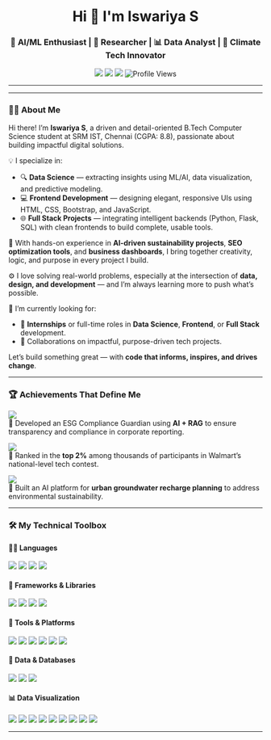 <h1 align="center">Hi 👋 I'm Iswariya S</h1>
<h3 align="center">🚀 AI/ML Enthusiast | 🧠 Researcher | 📊 Data Analyst | 🌱 Climate Tech Innovator</h3>

<p align="center">
  <a href="mailto:iswariya0304@gmail.com"><img src="https://img.shields.io/badge/-Email-red?style=for-the-badge&logo=gmail&logoColor=white" /></a>
  <a href="https://www.linkedin.com/in/iswariya-s-27j06"><img src="https://img.shields.io/badge/-LinkedIn-blue?style=for-the-badge&logo=linkedin&logoColor=white" /></a>
  <a href="https://iswariya2706.github.io/Portfolio/"><img src="https://img.shields.io/badge/-Portfolio-9cf?style=for-the-badge&logo=google-chrome" /></a>
  <img src="https://komarev.com/ghpvc/?username=Iswariya2706&style=for-the-badge" alt="Profile Views" />
</p>

---
---

### 🧑‍💻 About Me

Hi there! I’m **Iswariya S**, a driven and detail-oriented B.Tech Computer Science student at SRM IST, Chennai (CGPA: 8.8), passionate about building impactful digital solutions.

💡 I specialize in:
- 🔍 **Data Science** — extracting insights using ML/AI, data visualization, and predictive modeling.
- 💻 **Frontend Development** — designing elegant, responsive UIs using HTML, CSS, Bootstrap, and JavaScript.
- 🌐 **Full Stack Projects** — integrating intelligent backends (Python, Flask, SQL) with clean frontends to build complete, usable tools.

🔬 With hands-on experience in **AI-driven sustainability projects**, **SEO optimization tools**, and **business dashboards**, I bring together creativity, logic, and purpose in every project I build.

⚙️ I love solving real-world problems, especially at the intersection of **data, design, and development** — and I’m always learning more to push what’s possible.

📌 I’m currently looking for:
- 💼 **Internships** or full-time roles in **Data Science**, **Frontend**, or **Full Stack** development.
- 🤝 Collaborations on impactful, purpose-driven tech projects.

Let’s build something great — with **code that informs, inspires, and drives change**.

---


### 🏆 Achievements That Define Me

<p align="left">
  <img src="https://img.shields.io/badge/-🏅%20Build%20with%20India%20Semi--finalist-blueviolet?style=flat-square" />
  <br>📌 Developed an ESG Compliance Guardian using <b>AI + RAG</b> to ensure transparency and compliance in corporate reporting.
</p>

<p align="left">
  <img src="https://img.shields.io/badge/-🥈%20Top%202%25%20Walmart%20CodeHers%202025-ff69b4?style=flat-square" />
  <br>📌 Ranked in the <b>top 2%</b> among thousands of participants in Walmart’s national-level tech contest.
</p>

<p align="left">
  <img src="https://img.shields.io/badge/-🥉%20AIWOS%20Semi--finalist-success?style=flat-square" />
  <br>📌 Built an AI platform for <b>urban groundwater recharge planning</b> to address environmental sustainability.
</p>

---

### 🛠️ My Technical Toolbox

<div align="left">

#### 👩‍💻 Languages
<img src="https://img.shields.io/badge/Python-3776AB?style=flat-square&logo=python&logoColor=white" />
<img src="https://img.shields.io/badge/C++-00599C?style=flat-square&logo=c%2B%2B&logoColor=white" />
<img src="https://img.shields.io/badge/HTML5-E34F26?style=flat-square&logo=html5&logoColor=white" />
<img src="https://img.shields.io/badge/CSS3-1572B6?style=flat-square&logo=css3&logoColor=white" />

#### 🔧 Frameworks & Libraries
<img src="https://img.shields.io/badge/TensorFlow-FF6F00?style=flat-square&logo=tensorflow&logoColor=white" />
<img src="https://img.shields.io/badge/Keras-D00000?style=flat-square&logo=keras&logoColor=white" />
<img src="https://img.shields.io/badge/PyTorch-EE4C2C?style=flat-square&logo=pytorch&logoColor=white" />
<img src="https://img.shields.io/badge/Streamlit-FF4B4B?style=flat-square&logo=streamlit&logoColor=white" />

#### 🧰 Tools & Platforms
<img src="https://img.shields.io/badge/Git-F05032?style=flat-square&logo=git&logoColor=white" />
<img src="https://img.shields.io/badge/Firebase-FFCA28?style=flat-square&logo=firebase&logoColor=white" />
<img src="https://img.shields.io/badge/Heroku-430098?style=flat-square&logo=heroku&logoColor=white" />
<img src="https://img.shields.io/badge/VS%20Code-007ACC?style=flat-square&logo=visual-studio-code&logoColor=white" />
<img src="https://img.shields.io/badge/PyCharm-000000?style=flat-square&logo=pycharm&logoColor=white" />
<img src="https://img.shields.io/badge/Figma-F24E1E?style=flat-square&logo=figma&logoColor=white" />

#### 🧠 Data & Databases
<img src="https://img.shields.io/badge/MySQL-4479A1?style=flat-square&logo=mysql&logoColor=white" />
<img src="https://img.shields.io/badge/MongoDB-47A248?style=flat-square&logo=mongodb&logoColor=white" />
<img src="https://img.shields.io/badge/SQL-CC2927?style=flat-square&logo=postgresql&logoColor=white" />

#### 📊 Data Visualization
<img src="https://img.shields.io/badge/Power%20BI-F2C811?style=flat-square&logo=powerbi&logoColor=black" />
<img src="https://img.shields.io/badge/Tableau-E97627?style=flat-square&logo=tableau&logoColor=white" />
<img src="https://img.shields.io/badge/MS%20Excel-217346?style=flat-square&logo=microsoft-excel&logoColor=white" />
<img src="https://img.shields.io/badge/Pandas-150458?style=flat-square&logo=pandas&logoColor=white" />
<img src="https://img.shields.io/badge/Numpy-013243?style=flat-square&logo=numpy&logoColor=white" />
<img src="https://img.shields.io/badge/Matplotlib-11557C?style=flat-square&logo=plotly&logoColor=white" />
<img src="https://img.shields.io/badge/Seaborn-76B900?style=flat-square" />
<img src="https://img.shields.io/badge/Plotly-3F4F75?style=flat-square&logo=plotly&logoColor=white" />
<img src="https://img.shields.io/badge/Scikit--Learn-F7931E?style=flat-square&logo=scikit-learn&logoColor=white" />

</div>

---

